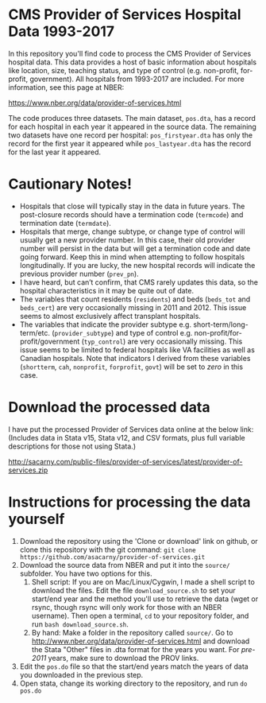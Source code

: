 # CMS Provider of Services Hospital Data 1993-2017

In this repository you'll find code to process the CMS Provider of Services hospital data. This data provides a host of basic information about hospitals like location, size, teaching status, and type of control (e.g. non-profit, for-profit, government). All hospitals from 1993-2017 are included. For more information, see this page at NBER:

https://www.nber.org/data/provider-of-services.html

The code produces three datasets. The main dataset, `pos.dta`, has a record for each hospital in each year it appeared in the source data. The remaining two datasets have one record per hospital: `pos_firstyear.dta` has only the record for the first year it appeared while `pos_lastyear.dta` has the record for the last year it appeared.

# Cautionary Notes!

* Hospitals that close will typically stay in the data in future years. The post-closure records should have a termination code (`termcode`) and termination date (`termdate`).
* Hospitals that merge, change subtype, or change type of control will usually get a new provider number. In this case, their old provider number will persist in the data but will get a termination code and date going forward. Keep this in mind when attempting to follow hospitals longitudinally. If you are lucky, the new hospital records will indicate the previous provider number (`prev_pn`). 
* I have heard, but can’t confirm, that CMS rarely updates this data, so the hospital characteristics in it may be quite out of date.
* The variables that count residents (`residents`) and beds (`beds_tot` and `beds_cert`) are very occasionally missing in 2011 and 2012. This issue seems to almost exclusively affect transplant hospitals.
* The variables that indicate the provider subtype e.g. short-term/long-term/etc. (`provider_subtype`) and type of control e.g. non-profit/for-profit/government (`typ_control`) are very occasionally missing. This issue seems to be limited to federal hospitals like VA facilities as well as Canadian hospitals. Note that indicators I derived from these variables (`shortterm`, `cah`, `nonprofit`, `forprofit`, `govt`) will be set to *zero* in this case.

# Download the processed data

I have put the processed Provider of Services data online at the below link:  
(Includes data in Stata v15, Stata v12, and CSV formats, plus full variable descriptions for those not using Stata.)

http://sacarny.com/public-files/provider-of-services/latest/provider-of-services.zip

# Instructions for processing the data yourself
1. Download the repository using the 'Clone or download' link on github, or clone this repository with the git command:
`git clone https://github.com/asacarny/provider-of-services.git`
1. Download the source data from NBER and put it into the `source/` subfolder. You have two options for this.
	1. Shell script: If you are on Mac/Linux/Cygwin, I made a shell script to download the files. Edit the file `download_source.sh` to set your start/end year and the method you'll use to retrieve the data (wget or rsync, though rsync will only work for those with an NBER username). Then open a terminal, `cd` to your repository folder, and run `bash download_source.sh`.
	2. By hand: Make a folder in the repository called `source/`. Go to http://www.nber.org/data/provider-of-services.html and download the Stata "Other" files in .dta format for the years you want. For *pre-2011* years, make sure to download the PROV links.
1. Edit the `pos.do` file so that the start/end years match the years of data you downloaded in the previous step.
1. Open stata, change its working directory to the repository, and run `do pos.do`
